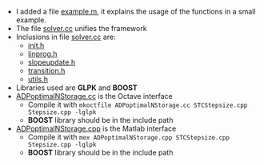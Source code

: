 - I added a file [example.m](https://github.com/rezahousseini/optimal-storage-dynamic/blob/multios/example.m), it explains the usage of the functions in a small example.
- The file [solver.cc](https://github.com/rezahousseini/optimal-storage-dynamic/blob/multios/solver.cc) unifies the framework
- Inclusions in file [solver.cc](https://github.com/rezahousseini/optimal-storage-dynamic/blob/multios/solver.cc) are:
	- [init.h](https://github.com/rezahousseini/optimal-storage-dynamic/blob/multios/init.h)
	- [linprog.h](https://github.com/rezahousseini/optimal-storage-dynamic/blob/multios/linprog.h)
	- [slopeupdate.h](https://github.com/rezahousseini/optimal-storage-dynamic/blob/multios/slopeupdate.h)
	- [transition.h](https://github.com/rezahousseini/optimal-storage-dynamic/blob/multios/transition.h)
	- [utils.h](https://github.com/rezahousseini/optimal-storage-dynamic/blob/multios/utils.h)
- Libraries used are **GLPK** and **BOOST**
- [ADPoptimalNStorage.cc](https://github.com/rezahousseini/optimal-storage-dynamic/blob/multios/ADPoptimalNStorage.cc) is the Octave interface
	- Compile it with `mkoctfile ADPoptimalNStorage.cc STCStepsize.cpp Stepsize.cpp -lglpk`
	- **BOOST** library should be in the include path
- [ADPoptimalNStorage.cpp](https://github.com/rezahousseini/optimal-storage-dynamic/blob/multios/ADPoptimalNStorage.cpp) is the Matlab interface
	- Compile it with `mex ADPoptimalNStorage.cpp STCStepsize.cpp Stepsize.cpp -lglpk`
	- **BOOST** library should be in the include path
